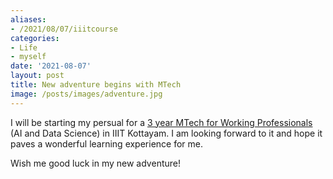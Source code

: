 ```yaml
---
aliases:
- /2021/08/07/iiitcourse
categories:
- Life
- myself
date: '2021-08-07'
layout: post
title: New adventure begins with MTech
image: /posts/images/adventure.jpg
---
```


I will be starting my persual for a [3 year MTech for Working Professionals](https://www.iiitkottayam.ac.in/#!/mtech_home)
(AI and Data Science) in IIIT Kottayam. I am looking forward
to it and hope it paves a wonderful learning experience for me.

Wish me good luck in my new adventure!
